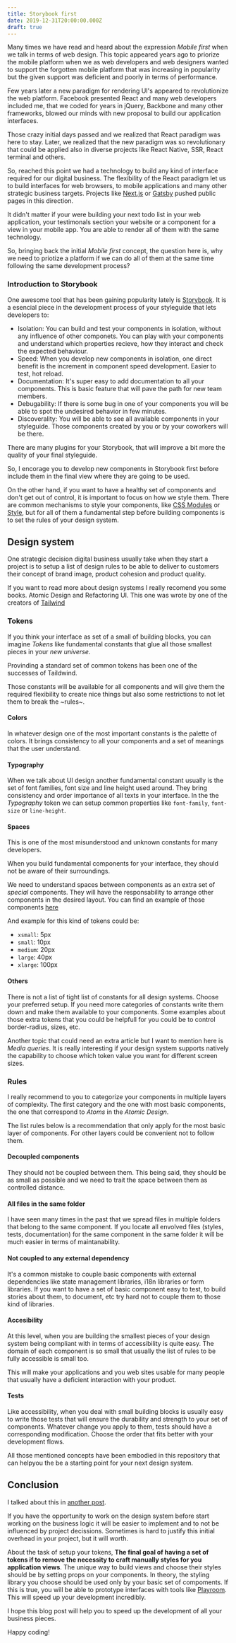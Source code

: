 ```yaml
---
title: Storybook first
date: 2019-12-31T20:00:00.000Z
draft: true
---
```


Many times we have read and heard about the expression _Mobile first_ when we
talk in terms of web design. This topic appeared years ago to priorize the mobile platform when we as web developers and web designers wanted to support the forgotten mobile platform that was increasing in popularity but the given support was deficient and poorly in terms of performance.

Few years later a new paradigm for rendering UI's appeared to revolutionize the web platform. Facebook presented React and many web developers included me, that we coded for years in jQuery, Backbone and many other frameworks, blowed our minds with new proposal to build our application interfaces.

Those crazy initial days passed and we realized that React paradigm was here to stay. Later, we realized that the new paradigm was so revolutionary that could be applied also in diverse projects like React Native, SSR, React terminal and others.

So, reached this point we had a technology to build any kind of interface required for our digital business. The flexibility of the React paradigm let us to build interfaces for web browsers, to mobile applications and many other strategic business targets. Projects like [Next.js](https://nextjs.org) or [Gatsby](https://gatsbyjs.org) pushed public pages in this direction.

It didn't matter if your were building your next todo list in your web application, your testimonals section your website or a component for a view in your mobile app. You are able to render all of them with the same technology.

So, bringing back the initial _Mobile first_ concept, the question here is, why we need to priotize a platform if we can do all of them at the same time following the same development process?

### Introduction to Storybook

One awesome tool that has been gaining popularity lately is [Storybook](https://storybook.js.org). It is a esencial piece in the development process of your styleguide that lets developers to:

- Isolation: You can build and test your components in isolation, without any influence of other componets. You can play with your components and understand which properties recieve, how they interact and check the expected behaviour.
- Speed: When you develop new components in isolation, one direct benefit is the increment in component speed development. Easier to test, hot reload.
- Documentation: It's super easy to add documentation to all your components. This is basic feature that will pave the path for new team members.
- Debugability: If there is some bug in one of your components you will be able to spot the undesired behavior in few minutes.
- Discoverality: You will be able to see all available components in your styleguide. Those components created by you or by your coworkers will be there.

There are many plugins for your Storybook, that will improve a bit more the quality of your final styleguide.

So, I encorage you to develop new components in Storybook first before include them in the final view where they are going to be used.

On the other hand, if you want to have a healthy set of components and don't get out of control, it is important to focus on how we style them. There are common mechanisms to style your components, like [CSS Modules](https://github.com/css-modules/css-modules) or [Style](https://www.styled-components.com), but for all of them a fundamental step before building components is to set the rules of your design system.

## Design system

One strategic decision digital business usually take when they start a project is to setup a list of design rules to be able to deliver to customers their concept of brand image, product cohesion and product quality.

If you want to read more about design systems I really recomend you some books. Atomic Design and Refactoring UI. This one was wrote by one of the creators of [Tailwind](https://tailwindcss.com)

### Tokens

If you think your interface as set of a small of building blocks, you can imagine _Tokens_ like fundamental constants that glue all those smallest pieces in your _new universe_.

Provinding a standard set of common tokens has been one of the successes of Taildwind.

Those constants will be available for all components and will give them the required flexibility to create nice things but also some restrictions to not let them to break the ~rules~.

#### Colors

In whatever design one of the most important constants is the palette of colors. It brings consistency to all your components and a set of meanings that the user understand.

#### Typography

When we talk about UI design another fundamental constant usually is the set of font families, font size and line height used around. They bring consistency and order importance of all texts in your interface. In the the _Typography_ token we can setup common properties like `font-family`, `font-size` or `line-height`.

#### Spaces

This is one of the most misunderstood and unknown constants for many developers.

When you build fundamental components for your interface, they should not be aware of their surroundings.

We need to understand spaces between components as an extra set of _special_ components. They will have the responsability to arrange other components in the desired layout. You can find an example of those components [here](https://)

And example for this kind of tokens could be:

- `xsmall`: 5px
- `small`: 10px
- `medium`: 20px
- `large`: 40px
- `xlarge`: 100px

#### Others

There is not a list of tight list of constants for all design systems. Choose your preferred setup. If you need more categories of constants write them down and make them available to your components. Some examples about those extra tokens that you could be helpfull for you could be to control border-radius, sizes, etc.

Another topic that could need an extra article but I want to mention here is _Media queries_. It is really interesting if your design system supports natively the capability to choose which token value you want for different screen sizes.

### Rules

I really recommend to you to categorize your components in multiple layers of complexity. The first category and the one with most basic components, the one that correspond to _Atoms_ in the _Atomic Design_.

The list rules below is a recommendation that only apply for the most basic layer of components. For other layers could be convenient not to follow them.

#### Decoupled components

They should not be coupled between them. This being said, they should be as small as possible and we need to trait the space between them as controlled distance.

#### All files in the same folder

I have seen many times in the past that we spread files in multiple folders that belong to the same component. If you locate all envolved files (styles, tests, documentation) for the same component in the same folder it will be much easier in terms of maintanability.

#### Not coupled to any external dependency

It's a common mistake to couple basic components with external dependencies like state management libraries, i18n libraries or form libraries. If you want to have a set of basic component easy to test, to build stories about them, to document, etc try hard not to couple them to those kind of libraries.

#### Accesibility

At this level, when you are building the smallest pieces of your design system being compliant with in terms of accessibility is quite easy. The domain of each component is so small that usually the list of rules to be fully accessible is small too.

This will make your applications and you web sites usable for many people that usually have a deficient interaction with your product.

#### Tests

Like accessibility, when you deal with small building blocks is usually easy to write those tests that will ensure the durability and strength to your set of components. Whatever change you apply to them, tests should have a corresponding modification. Choose the order that fits better with your development flows.

All those mentioned concepts have been embodied in this repository that can helpyou the be a starting point for your next design system.

## Conclusion

I talked about this in [another post](https://medium.com/hackernoon/content-vs-container-e0a1ada681c1).

If you have the opportunity to work on the design system before start working on the business logic it will be easier to implement and to not be influenced by project decissions. Sometimes is hard to justify this initial overhead in your project, but it will worth.

About the task of setup your tokens, **The final goal of having a set of tokens if to remove the necessity to craft manually styles for you application views**.
The unique way to build views and choose their styles should be by setting props on your components. In theory, the styling library you choose should be used only by your basic set of compoments. If this is true, you will be able to prototype interfaces with tools like [Playroom](https://github.com/seek-oss/playroom). This will speed up your development incredibly.

I hope this blog post will help you to speed up the development of all your business pieces.

Happy coding!
